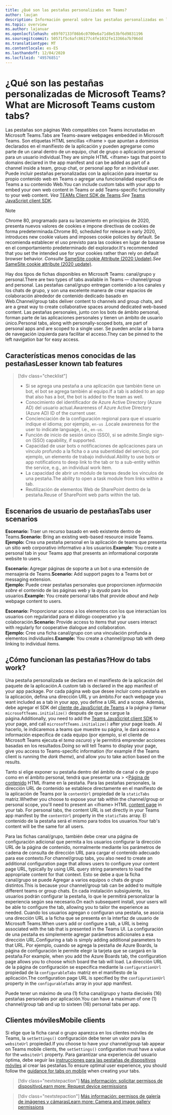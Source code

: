 ```yaml
---
title: ¿Qué son las pestañas personalizadas en Teams?
author: laujan
description: Información general sobre las pestañas personalizadas en la plataforma de Microsoft Teams
ms.topic: overview
ms.author: lajanuar
ms.openlocfilehash: e89f07133f86b6c0700e6a71d8e53bf6d9831196
ms.sourcegitcommit: 50571f5c6afc86177c4fe1032fe13366a7b706dd
ms.translationtype: MT
ms.contentlocale: es-ES
ms.lasthandoff: 12/04/2020
ms.locfileid: "49576851"
---
```

# <a name="what-are-microsoft-teams-custom-tabs"></a><span data-ttu-id="7bea8-103">¿Qué son las pestañas personalizadas de Microsoft Teams?</span><span class="sxs-lookup"><span data-stu-id="7bea8-103">What are Microsoft Teams custom tabs?</span></span>

<span data-ttu-id="7bea8-104">Las pestañas son páginas Web compatibles con Teams incrustadas en Microsoft Teams.</span><span class="sxs-lookup"><span data-stu-id="7bea8-104">Tabs are Teams-aware webpages embedded in Microsoft Teams.</span></span> <span data-ttu-id="7bea8-105">Son etiquetas HTML sencillas <iframe \> que apuntan a dominios declarados en el manifiesto de la aplicación y pueden agregarse como parte de un canal dentro de un equipo, chat de grupo o aplicación personal para un usuario individual.</span><span class="sxs-lookup"><span data-stu-id="7bea8-105">They are simple HTML <iframe\> tags that point to domains declared in the app manifest and can be added as part of a channel inside a team, group chat, or personal app for an individual user.</span></span> <span data-ttu-id="7bea8-106">Puede incluir pestañas personalizadas con la aplicación para insertar su propio contenido web en Teams o agregar una funcionalidad específica de Teams a su contenido Web.</span><span class="sxs-lookup"><span data-stu-id="7bea8-106">You can include custom tabs with your app to embed your own web content in Teams or add Teams-specific functionality to your web content.</span></span> <span data-ttu-id="7bea8-107">*Vea* [TEAMs Client SDK de Teams](/javascript/api/overview/msteams-client).</span><span class="sxs-lookup"><span data-stu-id="7bea8-107">*See* [Teams JavaScript client SDK](/javascript/api/overview/msteams-client).</span></span>

> [!NOTE]
> <span data-ttu-id="7bea8-108">Chrome 80, programado para su lanzamiento en principios de 2020, presenta nuevos valores de cookies e impone directivas de cookies de forma predeterminada.</span><span class="sxs-lookup"><span data-stu-id="7bea8-108">Chrome 80, scheduled for release in early 2020, introduces new cookie values and imposes cookie policies by default.</span></span> <span data-ttu-id="7bea8-109">Se recomienda establecer el uso previsto para las cookies en lugar de basarse en el comportamiento predeterminado del explorador.</span><span class="sxs-lookup"><span data-stu-id="7bea8-109">It's recommended that you set the intended use for your cookies rather than rely on default browser behavior.</span></span> <span data-ttu-id="7bea8-110">*Consulte* [SameSite cookie Attribute (2020 Update)](../resources/samesite-cookie-update.md).</span><span class="sxs-lookup"><span data-stu-id="7bea8-110">*See* [SameSite cookie attribute (2020 update)](../resources/samesite-cookie-update.md).</span></span>

<span data-ttu-id="7bea8-111">Hay dos tipos de fichas disponibles en Microsoft Teams: canal/grupo y personal.</span><span class="sxs-lookup"><span data-stu-id="7bea8-111">There are two types of tabs available in Teams — channel/group and personal.</span></span> <span data-ttu-id="7bea8-112">Las pestañas canal/grupo entregan contenido a los canales y los chats de grupo, y son una excelente manera de crear espacios de colaboración alrededor de contenido dedicado basado en Web.</span><span class="sxs-lookup"><span data-stu-id="7bea8-112">Channel/group tabs deliver content to channels and group chats, and are a great way to create collaborative spaces around dedicated web-based content.</span></span> <span data-ttu-id="7bea8-113">Las pestañas personales, junto con los bots de ámbito personal, forman parte de las aplicaciones personales y tienen un ámbito de usuario único.</span><span class="sxs-lookup"><span data-stu-id="7bea8-113">Personal tabs, along with personally-scoped bots, are part of personal apps and are scoped to a single user.</span></span> <span data-ttu-id="7bea8-114">Se pueden anclar a la barra de navegación izquierda para facilitar el acceso.</span><span class="sxs-lookup"><span data-stu-id="7bea8-114">They can be pinned to the left navigation bar for easy access.</span></span>

## <a name="lesser-known-tab-features"></a><span data-ttu-id="7bea8-115">Características menos conocidas de las pestañas</span><span class="sxs-lookup"><span data-stu-id="7bea8-115">Lesser known tab features</span></span>

> [!div class="checklist"]
>
> * <span data-ttu-id="7bea8-116">Si se agrega una pestaña a una aplicación que también tiene un bot, el bot se agrega también al equipo.</span><span class="sxs-lookup"><span data-stu-id="7bea8-116">If a tab is added to an app that also has a bot, the bot is added to the team as well.</span></span>
> * <span data-ttu-id="7bea8-117">Conocimiento del identificador de Azure Active Directory (Azure AD) del usuario actual.</span><span class="sxs-lookup"><span data-stu-id="7bea8-117">Awareness of Azure Active Directory (Azure AD) ID of the current user.</span></span>
> * <span data-ttu-id="7bea8-118">Concienciación de la configuración regional para que el usuario indique el idioma; por ejemplo, `en-us` .</span><span class="sxs-lookup"><span data-stu-id="7bea8-118">Locale awareness for the user to indicate language, i.e., `en-us`.</span></span> 
> * <span data-ttu-id="7bea8-119">Función de inicio de sesión único (SSO), si se admite.</span><span class="sxs-lookup"><span data-stu-id="7bea8-119">Single sign-on (SSO) capability, if supported.</span></span>
> * <span data-ttu-id="7bea8-120">Capacidad de usar bots o notificaciones de aplicaciones para un vínculo profundo a la ficha o a una subentidad del servicio, por ejemplo, un elemento de trabajo individual.</span><span class="sxs-lookup"><span data-stu-id="7bea8-120">Ability to use bots or app notifications to deep link to the tab or to a sub-entity within the service, e.g., an individual work item.</span></span>
> * <span data-ttu-id="7bea8-121">La capacidad de abrir un módulo de tareas desde los vínculos de una pestaña.</span><span class="sxs-lookup"><span data-stu-id="7bea8-121">The ability to open a task module from links within a tab.</span></span>
> * <span data-ttu-id="7bea8-122">Reutilización de elementos Web de SharePoint dentro de la pestaña.</span><span class="sxs-lookup"><span data-stu-id="7bea8-122">Reuse of SharePoint web parts within the tab.</span></span>

## <a name="tabs-user-scenarios"></a><span data-ttu-id="7bea8-123">Escenarios de usuario de pestañas</span><span class="sxs-lookup"><span data-stu-id="7bea8-123">Tabs user scenarios</span></span>

<span data-ttu-id="7bea8-124">**Escenario:** Traer un recurso basado en web existente dentro de Teams.</span><span class="sxs-lookup"><span data-stu-id="7bea8-124">**Scenario:** Bring an existing web-based resource inside Teams.</span></span> \
<span data-ttu-id="7bea8-125">**Ejemplo:** Crea una pestaña personal en la aplicación de teams que presenta un sitio web corporativo informativo a los usuarios.</span><span class="sxs-lookup"><span data-stu-id="7bea8-125">**Example:** You create a personal tab in your Teams app that presents an informational corporate website to users.</span></span>

<span data-ttu-id="7bea8-126">**Escenario:** Agregar páginas de soporte a un bot o una extensión de mensajería de Teams.</span><span class="sxs-lookup"><span data-stu-id="7bea8-126">**Scenario:** Add support pages to a Teams bot or messaging extension.</span></span> \
<span data-ttu-id="7bea8-127">**Ejemplo:** Puede crear pestañas personales que proporcionen *información sobre* el contenido de las páginas web y la *ayuda* para los usuarios.</span><span class="sxs-lookup"><span data-stu-id="7bea8-127">**Example:** You create personal tabs that provide *about* and *help* webpage content to users.</span></span>

<span data-ttu-id="7bea8-128">**Escenario:** Proporcionar acceso a los elementos con los que interactúan los usuarios con regularidad para el diálogo cooperativo y la colaboración.</span><span class="sxs-lookup"><span data-stu-id="7bea8-128">**Scenario:** Provide access to items that your users interact with regularly for cooperative dialogue and collaboration.</span></span> \
<span data-ttu-id="7bea8-129">**Ejemplo:** Cree una ficha canal/grupo con una vinculación profunda a elementos individuales.</span><span class="sxs-lookup"><span data-stu-id="7bea8-129">**Example:** You create a channel/group tab with deep linking to individual items.</span></span>

## <a name="how-do-tabs-work"></a><span data-ttu-id="7bea8-130">¿Cómo funcionan las pestañas?</span><span class="sxs-lookup"><span data-stu-id="7bea8-130">How do tabs work?</span></span>

<span data-ttu-id="7bea8-131">Una pestaña personalizada se declara en el manifiesto de la aplicación del paquete de la aplicación.</span><span class="sxs-lookup"><span data-stu-id="7bea8-131">A custom tab is declared in the app manifest of your app package.</span></span> <span data-ttu-id="7bea8-132">Por cada página web que desee incluir como pestaña en la aplicación, defina una dirección URL y un ámbito.</span><span class="sxs-lookup"><span data-stu-id="7bea8-132">For each webpage you want included as a tab in your app, you define a URL and a scope.</span></span> <span data-ttu-id="7bea8-133">Además, debe agregar el SDK del [cliente de JavaScript de Teams](/javascript/api/overview/msteams-client) a la página y llamar `microsoftTeams.initialize()` después de que se cargue la página.</span><span class="sxs-lookup"><span data-stu-id="7bea8-133">Additionally, you need to add the [Teams JavaScript client SDK](/javascript/api/overview/msteams-client) to your page, and call `microsoftTeams.initialize()` after your page loads.</span></span> <span data-ttu-id="7bea8-134">Al hacerlo, le indicaremos a teams que muestre su página, le dará acceso a información específica de cada equipo (por ejemplo, si el cliente de Microsoft Teams ejecuta el *tema oscuro*) y le permitirá emprender acciones basadas en los resultados.</span><span class="sxs-lookup"><span data-stu-id="7bea8-134">Doing so will tell Teams to display your page, give you access to Teams-specific information (for example if the Teams client is running the *dark theme*), and allow you to take action based on the results.</span></span>

<span data-ttu-id="7bea8-135">Tanto si elige exponer su pestaña dentro del ámbito de canal o de grupo como en el ámbito personal, tendrá que presentar una \> <[Página de contenido](~/tabs/how-to/create-tab-pages/content-page.md) HTML iframe en la pestaña. Para las pestañas personales, la dirección URL de contenido se establece directamente en el manifiesto de la aplicación de Teams por la `contentUrl` propiedad de la `staticTabs` matriz.</span><span class="sxs-lookup"><span data-stu-id="7bea8-135">Whether you choose to expose your tab within the channel/group or personal scope, you'll need to present an <iframe\> HTML [content page](~/tabs/how-to/create-tab-pages/content-page.md) in your tab. For personal tabs, the content URL is set directly in your Teams app manifest by the `contentUrl` property in the `staticTabs` array.</span></span> <span data-ttu-id="7bea8-136">El contenido de la pestaña será el mismo para todos los usuarios.</span><span class="sxs-lookup"><span data-stu-id="7bea8-136">Your tab's content will be the same for all users.</span></span>

<span data-ttu-id="7bea8-137">Para las fichas canal/grupo, también debe crear una página de configuración adicional que permita a los usuarios configurar la dirección URL de la página de contenido, normalmente mediante los parámetros de cadena de consulta de dirección URL para cargar el contenido adecuado para ese contexto.</span><span class="sxs-lookup"><span data-stu-id="7bea8-137">For channel/group tabs, you also need to create an additional configuration page that allows users to configure your content page URL, typically by using URL query string parameters to load the appropriate content for that context.</span></span> <span data-ttu-id="7bea8-138">Esto se debe a que la ficha canal/grupo se puede Agregar a varios equipos o chats de grupo distintos.</span><span class="sxs-lookup"><span data-stu-id="7bea8-138">This is because your channel/group tab can be added to multiple different teams or group chats.</span></span> <span data-ttu-id="7bea8-139">En cada instalación subsiguiente, los usuarios podrán configurar la pestaña, lo que le permitirá personalizar la experiencia según sea necesario.</span><span class="sxs-lookup"><span data-stu-id="7bea8-139">On each subsequent install, your users will be able to configure the tab, allowing you to tailor the experience as needed.</span></span> <span data-ttu-id="7bea8-140">Cuando los usuarios agregan o configuran una pestaña, se asocia una dirección URL a la ficha que se presenta en la interfaz de usuario de Microsoft Teams.</span><span class="sxs-lookup"><span data-stu-id="7bea8-140">When users add or configure a tab, a URL is being associated with the tab that is presented in the Teams UI.</span></span> <span data-ttu-id="7bea8-141">La configuración de una pestaña es simplemente agregar parámetros adicionales a esa dirección URL.</span><span class="sxs-lookup"><span data-stu-id="7bea8-141">Configuring a tab is simply adding additional parameters to that URL.</span></span> <span data-ttu-id="7bea8-142">Por ejemplo, cuando se agrega la pestaña de Azure Boards, la página de configuración le permite elegir la tarjeta que se cargará en la pestaña.</span><span class="sxs-lookup"><span data-stu-id="7bea8-142">For example, when you add the Azure Boards tab, the configuration page allows you to choose which board the tab will load.</span></span> <span data-ttu-id="7bea8-143">La dirección URL de la página de configuración se especifica mediante la  `configurationUrl` propiedad de la `configurableTabs` matriz en el manifiesto de la aplicación.</span><span class="sxs-lookup"><span data-stu-id="7bea8-143">The configuration page URL is specified by the  `configurationUrl` property in the `configurableTabs` array in your app manifest.</span></span>

<span data-ttu-id="7bea8-144">Puede tener un máximo de una (1) ficha canal/grupo y hasta dieciséis (16) pestañas personales por aplicación.</span><span class="sxs-lookup"><span data-stu-id="7bea8-144">You can have a maximum of one (1) channel/group tab and up to sixteen (16) personal tabs per app.</span></span>

## <a name="mobile-clients"></a><span data-ttu-id="7bea8-145">Clientes móviles</span><span class="sxs-lookup"><span data-stu-id="7bea8-145">Mobile clients</span></span>

<span data-ttu-id="7bea8-146">Si elige que la ficha canal o grupo aparezca en los clientes móviles de Teams, la `setSettings()` configuración debe tener un valor para la `websiteUrl` propiedad.</span><span class="sxs-lookup"><span data-stu-id="7bea8-146">If you choose to have your channel/group tab appear on Teams mobile clients, the `setSettings()` configuration must have a value for the `websiteUrl` property.</span></span> <span data-ttu-id="7bea8-147">Para garantizar una experiencia del usuario óptima, debe seguir las [instrucciones para las pestañas de dispositivos móviles](~/tabs/design/tabs-mobile.md) al crear las pestañas.</span><span class="sxs-lookup"><span data-stu-id="7bea8-147">To ensure optimal user experience, you should follow the [guidance for tabs on mobile](~/tabs/design/tabs-mobile.md) when creating your tabs.</span></span>

> [!div class="nextstepaction"]
> [<span data-ttu-id="7bea8-148">Más información: solicitar permisos de dispositivo</span><span class="sxs-lookup"><span data-stu-id="7bea8-148">Learn  more: Request device permissions</span></span>](/concepts/device-capabilities/native-device-permissions.md)

> [!div class="nextstepaction"]
>[<span data-ttu-id="7bea8-149">Más información: permisos de galería de imágenes y cámaras</span><span class="sxs-lookup"><span data-stu-id="7bea8-149">Learn more: Camera and image gallery permissions</span></span>](/concepts/device-capabilities/mobile-camera-image-permissions.md)